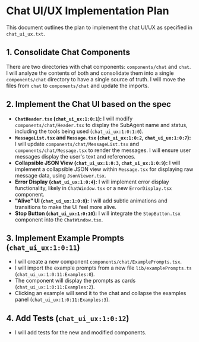 # Chat UI/UX Implementation Plan

This document outlines the plan to implement the chat UI/UX as specified in `chat_ui_ux.txt`.

## 1. Consolidate Chat Components

There are two directories with chat components: `components/chat` and `chat`. I will analyze the contents of both and consolidate them into a single `components/chat` directory to have a single source of truth. I will move the files from `chat` to `components/chat` and update the imports.

## 2. Implement the Chat UI based on the spec

- **`ChatHeader.tsx` (`chat_ui_ux:1:0:1`):** I will modify `components/chat/Header.tsx` to display the SubAgent name and status, including the tools being used (`chat_ui_ux:1:0:1:0`).
- **`MessageList.tsx` and `Message.tsx` (`chat_ui_ux:1:0:2`, `chat_ui_ux:1:0:7`):** I will update `components/chat/MessageList.tsx` and `components/chat/Message.tsx` to render the messages. I will ensure user messages display the user's text and references.
- **Collapsible JSON View (`chat_ui_ux:1:0:3`, `chat_ui_ux:1:0:9`):** I will implement a collapsible JSON view within `Message.tsx` for displaying raw message data, using `JsonViewer.tsx`.
- **Error Display (`chat_ui_ux:1:0:4`):** I will implement error display functionality, likely in `ChatWindow.tsx` or a new `ErrorDisplay.tsx` component.
- **"Alive" UI (`chat_ui_ux:1:0:8`):** I will add subtle animations and transitions to make the UI feel more alive.
- **Stop Button (`chat_ui_ux:1:0:10`):** I will integrate the `StopButton.tsx` component into the `ChatWindow.tsx`.

## 3. Implement Example Prompts (`chat_ui_ux:1:0:11`)

- I will create a new component `components/chat/ExamplePrompts.tsx`.
- I will import the example prompts from a new file `lib/examplePrompts.ts` (`chat_ui_ux:1:0:11:Examples:0`).
- The component will display the prompts as cards (`chat_ui_ux:1:0:11:Examples:2`).
- Clicking an example will send it to the chat and collapse the examples panel (`chat_ui_ux:1:0:11:Examples:3`).

## 4. Add Tests (`chat_ui_ux:1:0:12`)

- I will add tests for the new and modified components.
